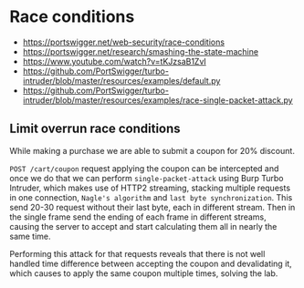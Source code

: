 # Race conditions

- https://portswigger.net/web-security/race-conditions
- https://portswigger.net/research/smashing-the-state-machine
- https://www.youtube.com/watch?v=tKJzsaB1ZvI
- https://github.com/PortSwigger/turbo-intruder/blob/master/resources/examples/default.py
- https://github.com/PortSwigger/turbo-intruder/blob/master/resources/examples/race-single-packet-attack.py

## Limit overrun race conditions

While making a purchase we are able to submit a coupon for 20% discount. 

`POST /cart/coupon` request applying the coupon can be intercepted and once we do that we can perform `single-packet-attack` using Burp Turbo Intruder, which makes use of HTTP2 streaming, stacking multiple requests in one connection, `Nagle's algorithm` and `last byte synchronization`. This send 20-30 request without their last byte, each in different stream. Then in the single frame send the ending of each frame in different streams, causing the server to accept and start calculating them all in nearly the same time.

Performing this attack for that requests reveals that there is not well handled time difference between accepting the coupon and devalidating it, which causes to apply the same coupon multiple times, solving the lab.
